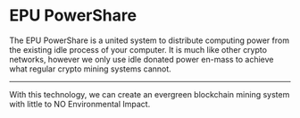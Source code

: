 # EPU PowerShare
The EPU PowerShare is a united system to distribute computing power from the existing idle process of your computer. 
It is much like other crypto networks, however we only use idle donated power en-mass to achieve what regular crypto mining systems cannot.
***************************************************************
With this technology, we can create an evergreen blockchain mining system with little to NO Environmental Impact.
